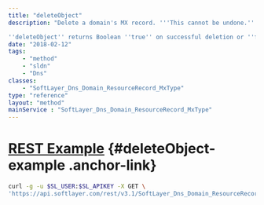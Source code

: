 ```yaml
---
title: "deleteObject"
description: "Delete a domain's MX record. '''This cannot be undone.''' Be wary of running this method. If you remove a resource record in error you will need to re-create it by creating a new SoftLayer_Dns_Domain_ResourceRecord_MxType object. The serial number of the domain associated with this MX record is updated upon deletion. 

''deleteObject'' returns Boolean ''true'' on successful deletion or ''false'' if it was unable to remove a resource record. "
date: "2018-02-12"
tags:
    - "method"
    - "sldn"
    - "Dns"
classes:
    - "SoftLayer_Dns_Domain_ResourceRecord_MxType"
type: "reference"
layout: "method"
mainService : "SoftLayer_Dns_Domain_ResourceRecord_MxType"
---
```


# [REST Example](#deleteObject-example) <a href="/article/rest/"><i class="fas fa-question"></i></a> {#deleteObject-example .anchor-link} 
```bash
curl -g -u $SL_USER:$SL_APIKEY -X GET \
'https://api.softlayer.com/rest/v3.1/SoftLayer_Dns_Domain_ResourceRecord_MxType/{SoftLayer_Dns_Domain_ResourceRecord_MxTypeID}/deleteObject'
```
